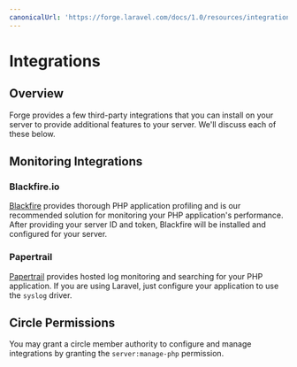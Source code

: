 ```yaml
---
canonicalUrl: 'https://forge.laravel.com/docs/1.0/resources/integrations.html'
---
```

# Integrations

## Overview

Forge provides a few third-party integrations that you can install on your server to provide additional features to your server. We'll discuss each of these below.

## Monitoring Integrations

### Blackfire.io

[Blackfire](https://blackfire.io/) provides thorough PHP application profiling and is our recommended solution for monitoring your PHP application's performance. After providing your server ID and token, Blackfire will be installed and configured for your server.

### Papertrail

[Papertrail](https://papertrailapp.com/) provides hosted log monitoring and searching for your PHP application. If you are using Laravel, just configure your application to use the `syslog` driver.

## Circle Permissions

You may grant a circle member authority to configure and manage integrations by granting the `server:manage-php` permission.
